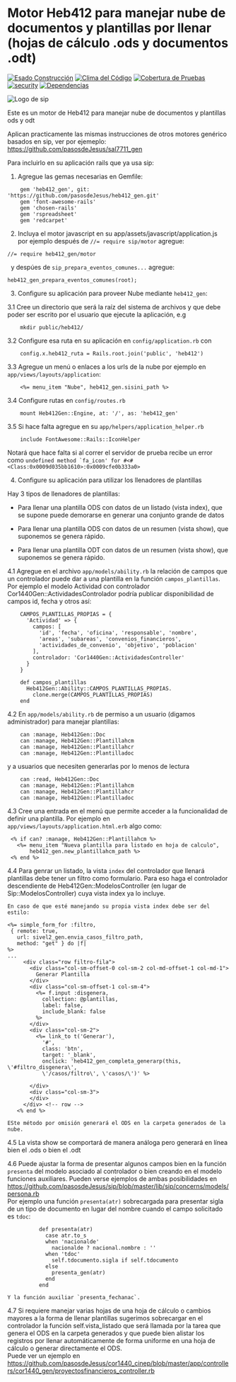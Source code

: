 # Motor Heb412 para manejar nube de documentos y plantillas por llenar (hojas de cálculo .ods y documentos .odt)
[![Esado Construcción](https://api.travis-ci.org/pasosdeJesus/heb412_gen.svg?branch=master)](https://travis-ci.org/pasosdeJesus/heb412_gen) [![Clima del Código](https://codeclimate.com/github/pasosdeJesus/heb412_gen/badges/gpa.svg)](https://codeclimate.com/github/pasosdeJesus/heb412_gen) [![Cobertura de Pruebas](https://codeclimate.com/github/pasosdeJesus/heb412_gen/badges/coverage.svg)](https://codeclimate.com/github/pasosdeJesus/heb412_gen) [![security](https://hakiri.io/github/pasosdeJesus/heb412_gen/master.svg)](https://hakiri.io/github/pasosdeJesus/heb412_gen/master) [![Dependencias](https://gemnasium.com/pasosdeJesus/heb412_gen.svg)](https://gemnasium.com/pasosdeJesus/heb412_gen) 

![Logo de sip](https://raw.githubusercontent.com/pasosdeJesus/heb412_gen/master/test/dummy/app/assets/images/logo.jpg)

Este es un motor de Heb412 para manejar nube de documentos y plantillas ods y odt

Aplican practicamente las mismas instrucciones de otros motores genérico
basados en sip, ver por ejemeplo:
	https://github.com/pasosdeJesus/sal7711_gen

Para incluirlo en su aplicación rails que ya usa sip:
1. Agregue las gemas necesarias en Gemfile:
```
	gem 'heb412_gen', git: 'https://github.com/pasosdeJesus/heb412_gen.git'
	gem 'font-awesome-rails'
	gem 'chosen-rails'
	gem 'rspreadsheet'
	gem 'redcarpet'
```

2. Incluya el motor javascript en su app/assets/javascript/application.js
   por ejemplo después de ```//= require sip/motor``` agregue:
```
//= require heb412_gen/motor
```
   y despúes de ```sip_prepara_eventos_comunes...``` agregue:
```
heb412_gen_prepara_eventos_comunes(root);
```

3. Configure su aplicación para proveer Nube mediante ```heb412_gen```:

3.1 Cree un directorio que será la raíz del sistema de archivos y que
debe poder ser escrito por el usuario que ejecute la aplicación, e.g
```
	mkdir public/heb412/
```

3.2 Configure esa ruta en su aplicación en ```config/application.rb``` con
```
	config.x.heb412_ruta = Rails.root.join('public', 'heb412')
```

3.3 Agregue un menú o enlaces a los urls de la nube por ejemplo en
   ```app/views/layouts/application```:
```
	<%= menu_item "Nube", heb412_gen.sisini_path %>
```

3.4 Configure rutas en ```config/routes.rb```
```
	mount Heb412Gen::Engine, at: '/', as: 'heb412_gen'
```

3.5 Si hace falta agregue en su ```app/helpers/application_helper.rb```
```
	include FontAwesome::Rails::IconHelper 
```
Notará que hace falta si al correr el servidor de prueba recibe un error como 
```undefined method `fa_icon' for #<#<Class:0x0009d035bb1610>:0x0009cfe0b333a0>```

4. Configure su aplicación para utilizar los llenadores de plantillas

Hay 3 tipos de llenadores de plantillas:
- Para llenar una plantilla ODS con datos de un listado (vista index),
  que se supone puede demorarse en generar una conjunto grande de datos

- Para llenar una plantilla ODS con datos de un resumen (vista show), 
  que suponemos se genera rápido.

- Para llenar una plantilla ODT con datos de un resumen (vista show),
  que suponemos se genera rápido.


4.1 Agregue en el archivo ```app/models/ability.rb``` la relación de campos 
   que un controlador puede dar a una plantilla en la función
   ```campos_plantillas```. Por ejemplo el modelo Actividad con controlador 
    Cor1440Gen::ActividadesControlador podría publicar disponibilidad
    de campos id, fecha y otros así:

```
    CAMPOS_PLANTILLAS_PROPIAS = {
      'Actividad' => { 
        campos: [
          'id', 'fecha', 'oficina', 'responsable', 'nombre', 
          'areas', 'subareas', 'convenios_financieros', 
          'actividades_de_convenio', 'objetivo', 'poblacion'
        ],
        controlador: 'Cor1440Gen::ActividadesController'
      }
    }

    def campos_plantillas 
      Heb412Gen::Ability::CAMPOS_PLANTILLAS_PROPIAS.
        clone.merge(CAMPOS_PLANTILLAS_PROPIAS)
    end
```

4.2 En `app/models/ability.rb` de permiso a un usuario (digamos administrador) 
  para manejar plantillas:
```
	can :manage, Heb412Gen::Doc
	can :manage, Heb412Gen::Plantillahcm
	can :manage, Heb412Gen::Plantillahcr
	can :manage, Heb412Gen::Plantilladoc
```
  y a usuarios que necesiten generarlas por lo menos de lectura
```
	can :read, Heb412Gen::Doc
	can :manage, Heb412Gen::Plantillahcm
	can :manage, Heb412Gen::Plantillahcr
	can :manage, Heb412Gen::Plantilladoc
```

4.3 Cree una entrada en el menú que permite acceder a la funcionalidad
    de definir una plantilla. Por ejemplo en 
    ```app/views/layouts/application.html.erb```
    algo  como:
```
 <% if can? :manage, Heb412Gen::Plantillahcm %>
   <%= menu_item "Nueva plantilla para listado en hoja de calculo",   
       heb412_gen.new_plantillahcm_path %>
 <% end %>
```

4.4 Para genrar un listado, la vista ```index``` del controlador que 
    llenará plantillas debe tener un 
    filtro como formulario.  Para eso haga el controlador descendiente
    de Heb412Gen::ModelosController (en lugar de Sip::ModelosController)
    cuya vista index ya lo incluye.

    En caso de que esté manejando su propia vista index debe ser del estilo:
 ```
<%= simple_form_for :filtro,
  { remote: true,
    url: sivel2_gen.envia_casos_filtro_path,
    method: "get" } do |f| 
%>
...
      <div class="row filtro-fila">
        <div class="col-sm-offset-0 col-sm-2 col-md-offset-1 col-md-1">
          Generar Plantilla
        </div>
        <div class="col-sm-offset-1 col-sm-4">
          <%= f.input :disgenera,
            collection: @plantillas,
            label: false,
            include_blank: false
          %>
        </div>
        <div class="col-sm-2">
          <%= link_to t('Generar'), 
            '#',
            class: 'btn', 
            target: '_blank', 
            onclick: 'heb412_gen_completa_generarp(this, \'#filtro_disgenera\',
            \'/casos/filtro\', \'casos/\')' %>

        </div>
        <div class="col-sm-3">
        </div>
      </div> <!-- row -->
    <% end %> 
```
    ESte método por omisión generará el ODS en la carpeta generados de la nube.

4.5 La vista show se comportará de manera análoga pero generará en línea 
    bien el .ods o bien el .odt

4.6 Puede ajustar la forma de presentar algunos campos bien en la función
    `presenta` del modelo asociado al controlador o bien creando en el 
    modelo funciones auxiliares. Pueden verse ejemplos de ambas posibilidades
    en https://github.com/pasosdeJesus/sip/blob/master/lib/sip/concerns/models/persona.rb  
    Por ejemplo una función `presenta(atr)` sobrecargada para presentar
    sigla de un tipo de documento en lugar del nombre cuando el campo
    solicitado es `tdoc`:
```
          def presenta(atr)
            case atr.to_s
            when 'nacionalde'
              nacionalde ? nacional.nombre : ''
            when 'tdoc'
              self.tdocumento.sigla if self.tdocumento
            else
              presenta_gen(atr)
            end
          end
```
    Y la función auxiliar `presenta_fechanac`.
    
4.7 Si requiere manejar varias hojas de una hoja de cálculo o cambios
    mayores a la forma de llenar plantillas sugerimos sobrecargar en
    el controlador la función self.vista_listado que será llamada
    por la tarea que genera el ODS en la carpeta generados y que puede
    bien alistar los registros por llenar automáticamente de forma
    uniforme en una hoja de cálculo o generar directamente el ODS.  
    Puede ver un ejemplo en 
      https://github.com/pasosdeJesus/cor1440_cinep/blob/master/app/controllers/cor1440_gen/proyectosfinancieros_controller.rb


